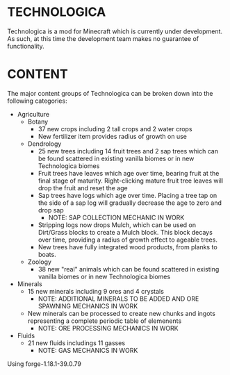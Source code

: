 # TECHNOLOGICA

Technologica is a mod for Minecraft which is currently under development.  As such, at this time the development team makes no guarantee of functionality. 

# CONTENT

The major content groups of Technologica can be broken down into the following categories:

* Agriculture
  * Botany
      * 37 new crops including 2 tall crops and 2 water crops
      * New fertilizer item provides radius of growth on use 
  * Dendrology
    * 25 new trees including 14 fruit trees and 2 sap trees which can be found scattered in existing vanilla biomes or in new Technologica biomes
    * Fruit trees have leaves which age over time, bearing fruit at the final stage of maturity.  Right-clicking mature fruit tree leaves will drop the fruit and reset the age
    * Sap trees have logs which age over time.  Placing a tree tap on the side of a sap log will gradually decrease the age to zero and drop sap
      * NOTE: SAP COLLECTION MECHANIC IN WORK     
    * Stripping logs now drops Mulch, which can be used on Dirt/Grass blocks to create a Mulch block.  This block decays over time, providing a radius of growth effect to ageable trees.
    * New trees have fully integrated wood products, from planks to boats.  
  * Zoology
    * 38 new "real" animals which can be found scattered in existing vanilla biomes or in new Technologica biomes
* Minerals
  * 15 new minerals including 9 ores and 4 crystals
    * NOTE: ADDITIONAL MINERALS TO BE ADDED AND ORE SPAWNING MECHANICS IN WORK
  * New minerals can be processed to create new chunks and ingots representing a complete periodic table of elemenents
    * NOTE: ORE PROCESSING MECHANICS IN WORK 
* Fluids
  * 21 new fluids includings 11 gasses
    * NOTE: GAS MECHANICS IN WORK  
      




Using forge-1.18.1-39.0.79
